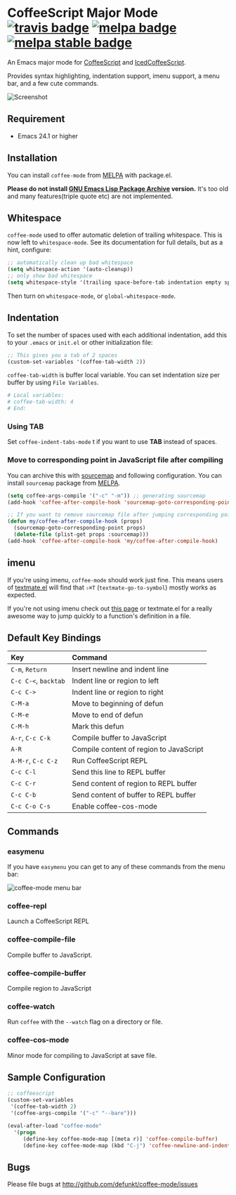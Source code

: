 CoffeeScript Major Mode [![travis badge][travis-badge]][travis-link] [![melpa badge][melpa-badge]][melpa-link] [![melpa stable badge][melpa-stable-badge]][melpa-stable-link]
=======================

An Emacs major mode for [CoffeeScript][cs] and [IcedCoffeeScript][ics].

Provides syntax highlighting, indentation support, imenu support,
a menu bar, and a few cute commands.

![Screenshot](http://img.skitch.com/20100308-fcr622c95ibey4m474d5m1m1qt.png)


## Requirement

- Emacs 24.1 or higher


## Installation

You can install `coffee-mode` from [MELPA][melpa] with package.el.

**Please do not install [GNU Emacs Lisp Package Archive][elpa] version.**
It's too old and many features(triple quote etc) are not implemented.

## Whitespace

`coffee-mode` used to offer automatic deletion of trailing whitespace.
This is now left to `whitespace-mode`. See its documentation for full
details, but as a hint, configure:

```lisp
;; automatically clean up bad whitespace
(setq whitespace-action '(auto-cleanup))
;; only show bad whitespace
(setq whitespace-style '(trailing space-before-tab indentation empty space-after-tab))
```

Then turn on `whitespace-mode`, or `global-whitespace-mode`.


## Indentation

To set the number of spaces used with each additional indentation, add this to your `.emacs` or
`init.el` or other initialization file:

```lisp
;; This gives you a tab of 2 spaces
(custom-set-variables '(coffee-tab-width 2))
```

`coffee-tab-width` is buffer local variable. You can set indentation size
per buffer by using `File Variables`.

```coffee
# Local variables:
# coffee-tab-width: 4
# End:
```

### Using TAB

Set `coffee-indent-tabs-mode` t if you want to use **TAB** instead of spaces.


### Move to corresponding point in JavaScript file after compiling

You can archive this with [sourcemap](https://github.com/syohex/emacs-sourcemap) and
following configuration. You can install `sourcemap` package from [MELPA](melpa).

```lisp
(setq coffee-args-compile '("-c" "-m")) ;; generating sourcemap
(add-hook 'coffee-after-compile-hook 'sourcemap-goto-corresponding-point)

;; If you want to remove sourcemap file after jumping corresponding point
(defun my/coffee-after-compile-hook (props)
  (sourcemap-goto-corresponding-point props)
  (delete-file (plist-get props :sourcemap)))
(add-hook 'coffee-after-compile-hook 'my/coffee-after-compile-hook)
```

## imenu

If you're using imenu, `coffee-mode` should work just fine. This
means users of [textmate.el][tm] will find that `⇧⌘T`
(`textmate-go-to-symbol`) mostly works as expected.

If you're not using imenu check out [this page][im] or textmate.el for
a really awesome way to jump quickly to a function's definition in a
file.

## Default Key Bindings

| Key                  | Command                                 |
|:---------------------|:----------------------------------------|
| `C-m`, `Return`      | Insert newline and indent line          |
| `C-c C-<`, `backtab` | Indent line or region to left           |
| `C-c C->`            | Indent line or region to right          |
| `C-M-a`              | Move to beginning of defun              |
| `C-M-e`              | Move to end of defun                    |
| `C-M-h`              | Mark this defun                         |
| `A-r`, `C-c C-k`     | Compile buffer to JavaScript            |
| `A-R`                | Compile content of region to JavaScript |
| `A-M-r`, `C-c C-z`   | Run CoffeeScript REPL                   |
| `C-c C-l`            | Send this line to REPL buffer           |
| `C-c C-r`            | Send content of region to REPL buffer   |
| `C-c C-b`            | Send content of buffer to REPL buffer   |
| `C-c C-o C-s`        | Enable coffee-cos-mode                  |


## Commands

### easymenu

If you have `easymenu` you can get to any of these commands from the
menu bar:

![coffee-mode menu bar](http://img.skitch.com/20100308-tt5yn51h2jww2pmjqaawed6eq8.png)

### coffee-repl

Launch a CoffeeScript REPL

### coffee-compile-file

Compile buffer to JavaScript.

### coffee-compile-buffer

Compile region to JavaScript

### coffee-watch

Run `coffee` with the `--watch` flag on a directory or file.

### coffee-cos-mode

Minor mode for compiling to JavaScript at save file.


## Sample Configuration

```lisp
;; coffeescript
(custom-set-variables
 '(coffee-tab-width 2)
 '(coffee-args-compile '("-c" "--bare")))

(eval-after-load "coffee-mode"
  '(progn
     (define-key coffee-mode-map [(meta r)] 'coffee-compile-buffer)
     (define-key coffee-mode-map (kbd "C-j") 'coffee-newline-and-indent)))
```


## Bugs

Please file bugs at <http://github.com/defunkt/coffee-mode/issues>

[cs]: http://jashkenas.github.com/coffee-script/
[ics]: http://maxtaco.github.com/coffee-script/
[tm]: http://github.com/defunkt/textmate.el
[im]: http://chopmo.blogspot.com/2008/09/quickly-jumping-to-symbols.html
[elpa]: http://elpa.gnu.org/
[melpa]: http://melpa.org/
[travis-badge]: https://travis-ci.org/syohex/coffee-mode.svg
[travis-link]: https://travis-ci.org/syohex/coffee-mode
[melpa-link]: http://melpa.org/#/coffee-mode
[melpa-stable-link]: http://stable.melpa.org/#/coffee-mode
[melpa-badge]: http://melpa.org/packages/coffee-mode-badge.svg
[melpa-stable-badge]: http://stable.melpa.org/packages/coffee-mode-badge.svg
